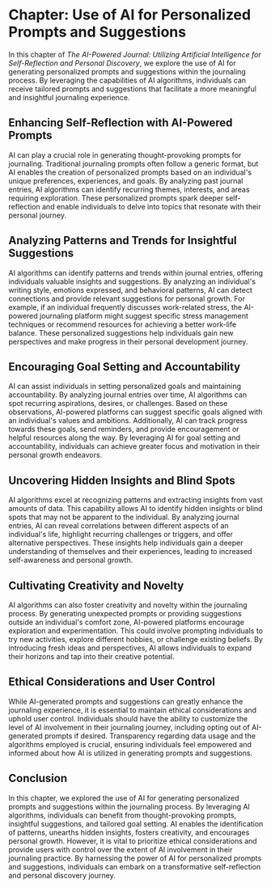 Chapter: Use of AI for Personalized Prompts and Suggestions
===========================================================

In this chapter of *The AI-Powered Journal: Utilizing Artificial Intelligence for Self-Reflection and Personal Discovery*, we explore the use of AI for generating personalized prompts and suggestions within the journaling process. By leveraging the capabilities of AI algorithms, individuals can receive tailored prompts and suggestions that facilitate a more meaningful and insightful journaling experience.

Enhancing Self-Reflection with AI-Powered Prompts
-------------------------------------------------

AI can play a crucial role in generating thought-provoking prompts for journaling. Traditional journaling prompts often follow a generic format, but AI enables the creation of personalized prompts based on an individual's unique preferences, experiences, and goals. By analyzing past journal entries, AI algorithms can identify recurring themes, interests, and areas requiring exploration. These personalized prompts spark deeper self-reflection and enable individuals to delve into topics that resonate with their personal journey.

Analyzing Patterns and Trends for Insightful Suggestions
--------------------------------------------------------

AI algorithms can identify patterns and trends within journal entries, offering individuals valuable insights and suggestions. By analyzing an individual's writing style, emotions expressed, and behavioral patterns, AI can detect connections and provide relevant suggestions for personal growth. For example, if an individual frequently discusses work-related stress, the AI-powered journaling platform might suggest specific stress management techniques or recommend resources for achieving a better work-life balance. These personalized suggestions help individuals gain new perspectives and make progress in their personal development journey.

Encouraging Goal Setting and Accountability
-------------------------------------------

AI can assist individuals in setting personalized goals and maintaining accountability. By analyzing journal entries over time, AI algorithms can spot recurring aspirations, desires, or challenges. Based on these observations, AI-powered platforms can suggest specific goals aligned with an individual's values and ambitions. Additionally, AI can track progress towards these goals, send reminders, and provide encouragement or helpful resources along the way. By leveraging AI for goal setting and accountability, individuals can achieve greater focus and motivation in their personal growth endeavors.

Uncovering Hidden Insights and Blind Spots
------------------------------------------

AI algorithms excel at recognizing patterns and extracting insights from vast amounts of data. This capability allows AI to identify hidden insights or blind spots that may not be apparent to the individual. By analyzing journal entries, AI can reveal correlations between different aspects of an individual's life, highlight recurring challenges or triggers, and offer alternative perspectives. These insights help individuals gain a deeper understanding of themselves and their experiences, leading to increased self-awareness and personal growth.

Cultivating Creativity and Novelty
----------------------------------

AI algorithms can also foster creativity and novelty within the journaling process. By generating unexpected prompts or providing suggestions outside an individual's comfort zone, AI-powered platforms encourage exploration and experimentation. This could involve prompting individuals to try new activities, explore different hobbies, or challenge existing beliefs. By introducing fresh ideas and perspectives, AI allows individuals to expand their horizons and tap into their creative potential.

Ethical Considerations and User Control
---------------------------------------

While AI-generated prompts and suggestions can greatly enhance the journaling experience, it is essential to maintain ethical considerations and uphold user control. Individuals should have the ability to customize the level of AI involvement in their journaling journey, including opting out of AI-generated prompts if desired. Transparency regarding data usage and the algorithms employed is crucial, ensuring individuals feel empowered and informed about how AI is utilized in generating prompts and suggestions.

Conclusion
----------

In this chapter, we explored the use of AI for generating personalized prompts and suggestions within the journaling process. By leveraging AI algorithms, individuals can benefit from thought-provoking prompts, insightful suggestions, and tailored goal setting. AI enables the identification of patterns, unearths hidden insights, fosters creativity, and encourages personal growth. However, it is vital to prioritize ethical considerations and provide users with control over the extent of AI involvement in their journaling practice. By harnessing the power of AI for personalized prompts and suggestions, individuals can embark on a transformative self-reflection and personal discovery journey.
